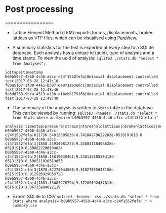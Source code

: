 # Post processing
=================

* Lattice Element Method (LEM) exports forces, displacements, broken lattices as VTP files, which can be visualised using [ParaView](http://www.paraview.org/).

* A summary statistics for the test is experted at every step to a SQLite database. Each analysis has a unique id (uuid), type of analysis and a time stamp. To view the uuid of analysis: `sqlite3 ./stats.db "select * from Analyses";`. 

```
id|type|timestamp
b09b5957-4560-4c46-a3cc-c24f1552fefa|Uniaxial displacement controlled test|2017-03-28 12:47:10
f80a5167-1f30-44e1-b307-6a971a63e0c1|Uniaxial displacement controlled test|2017-03-28 12:48:46
5a6dd738-9bca-4513-a18b-afbeb817916b|Uniaxial displacement controlled test|2017-03-28 12:49:48
```

* The summary of the analysis is written to `Stats` table in the database. This can be viewed by running: `sqlite3 -header ./stats.db "select * from Stats where analysis='b09b5957-4560-4c46-a3cc-c24f1552fefa';"`

```
analysis|timestep|pressure|strain|nthresholdlattices|nbrokenlattices|nunstablenodes|accumstrainenergy
b09b5957-4560-4c46-a3cc-c24f1552fefa|0|1756.54813805836|8.74184279022203e-05|0|0|0|0.0
b09b5957-4560-4c46-a3cc-c24f1552fefa|1|1858.25934081275|9.24803110498628e-05|9|9|0|0.398622200104824
b09b5957-4560-4c46-a3cc-c24f1552fefa|2|1858.18819035461|9.24813518538412e-05|3|3|0|0.598511020319855
b09b5957-4560-4c46-a3cc-c24f1552fefa|3|1870.62270044566|9.31027055645156e-05|5|5|0|0.912926929056728
b09b5957-4560-4c46-a3cc-c24f1552fefa|4|1883.13007276794|9.37289192437613e-05|6|6|0|1.56735984822119
```

* Export SQLite to CSV `sqlite3 -header -csv ./stats.db "select * from Stats where analysis='b09b5957-4560-4c46-a3cc-c24f1552fefa';" > summary.csv`






